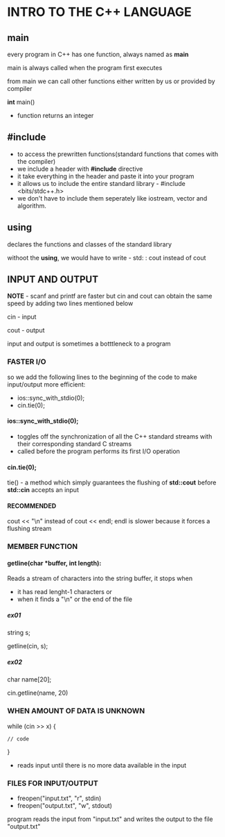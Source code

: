 # INTRO TO THE C++ LANGUAGE

## main

every program in C++ has one function, always named as **main**

main is always called when the program first executes

from main we can call other functions either written by us or provided by compiler

**int** main()

- function returns an integer

## #include

- to access the prewritten functions(standard functions that comes with the compiler)
- we include a header with **#include** directive
- it take everything in the header and paste it into your program
- it allows us to include the entire standard library - #include <bits/stdc++.h>
- we don't have to include them seperately like iostream, vector and algorithm.

## using

declares the functions and classes of the standard library

withoot the **using**, we would have to write - std: : cout instead of cout

## INPUT AND OUTPUT

**NOTE** - scanf and printf are faster but cin and cout can obtain the same speed by adding two lines mentioned below

cin - input

cout - output

input and output is sometimes a botttleneck to a program

### FASTER I/O

so we add the following lines to the beginning of the code to make input/output more efficient:

- ios::sync_with_stdio(0);
- cin.tie(0);

#### ios::sync_with_stdio(0);

- toggles off the synchronization of all the C++ standard streams with their corresponding standard C streams
- called before the program performs its first I/O operation

#### cin.tie(0);

tie() - a method which simply guarantees the flushing of **std::cout** before **std::cin** accepts an input

#### RECOMMENDED

cout << "\n" instead of cout << endl;
endl is slower because it forces a flushing stream

### MEMBER FUNCTION

#### getline(char \*buffer, int length):

Reads a stream of characters into the string buffer, it stops when

- it has read lenght-1 characters or
- when it finds a "\n" or the end of the file

##### ex01

string s;

getline(cin, s);

##### ex02

char name[20];

cin.getline(name, 20)

### WHEN AMOUNT OF DATA IS UNKNOWN

while (cin >> x) {

    // code

}

- reads input until there is no more data available in the input

### FILES FOR INPUT/OUTPUT

- freopen("input.txt", "r", stdin)
- freopen("output.txt", "w", stdout)

program reads the input from "input.txt" and writes the output to the file "output.txt"
